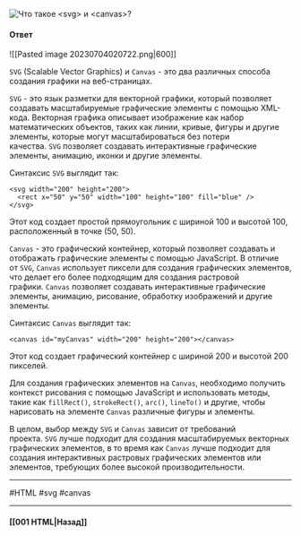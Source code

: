 ![Что такое `<svg>` и `<canvas>`?](https://youtu.be/rWEsjNWBoIE?t=287)

#### Ответ

![[Pasted image 20230704020722.png|600]]

`SVG` (Scalable Vector Graphics) и `Canvas` - это два различных способа создания графики на веб-страницах.

`SVG` - это язык разметки для векторной графики, который позволяет создавать масштабируемые графические элементы с помощью XML-кода. Векторная графика описывает изображение как набор математических объектов, таких как линии, кривые, фигуры и другие элементы, которые могут масштабироваться без потери качества. `SVG` позволяет создавать интерактивные графические элементы, анимацию, иконки и другие элементы.

Синтаксис `SVG` выглядит так:

```
<svg width="200" height="200">
  <rect x="50" y="50" width="100" height="100" fill="blue" />
</svg>
```

Этот код создает простой прямоугольник с шириной 100 и высотой 100, расположенный в точке (50, 50).

`Canvas` - это графический контейнер, который позволяет создавать и отображать графические элементы с помощью JavaScript. В отличие от `SVG`, `Canvas` использует пиксели для создания графических элементов, что делает его более подходящим для создания растровой графики. `Canvas` позволяет создавать интерактивные графические элементы, анимацию, рисование, обработку изображений и другие элементы.

Синтаксис `Canvas` выглядит так:

```
<canvas id="myCanvas" width="200" height="200"></canvas>
```

Этот код создает графический контейнер с шириной 200 и высотой 200 пикселей.

Для создания графических элементов на `Canvas`, необходимо получить контекст рисования с помощью JavaScript и использовать методы, такие как `fillRect()`, `strokeRect()`, `arc()`, `lineTo()` и другие, чтобы нарисовать на элементе `Canvas` различные фигуры и элементы.

В целом, выбор между `SVG` и `Canvas` зависит от требований проекта. `SVG` лучше подходит для создания масштабируемых векторных графических элементов, в то время как `Canvas` лучше подходит для создания интерактивных растровых графических элементов или элементов, требующих более высокой производительности.

___
#HTML #svg #canvas 

___

#### [[001 HTML|Назад]]